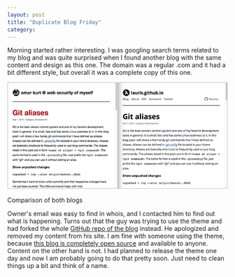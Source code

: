 ```yaml
---
layout: post
title: "Duplicate Blog Friday"
category: 
---
```


Morning started rather interesting. I was googling search terms related to my blog and was quite surprised when I found another blog with the same content and design as this one. The domain was a regular .com and it had a bit different style, but overall it was a complete copy of this one. 

<!-- more -->

![Duplicate blog](/images/blog/duplicate-blog.png) 

<p class="caption">Comparison of both blogs</p>

Owner's email was easy to find in whois, and I contacted him to find out what is happening. Turns out that the guy was trying to use the theme and had forked the whole [GitHub repo of the blog](https://github.com/lauris/lauris.github.com) instead. He apologized and removed my content from his site. I am fine with someone using the theme, because [this blog is completely open source](https://github.com/lauris/lauris.github.com) and available to anyone. Content on the other hand is not. I had planned to release the theme one day and now I am probably going to do that pretty soon. Just need to clean things up a bit and think of a name.

